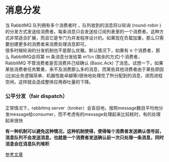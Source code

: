 # 消息分发
当 RabbitMQ 队列拥有多个消费者时 ，队列收到的消息将以轮询 (round-robin )的分发方式发送给消费者。每条消息只会发送给订阅列表里的一个消费者。这种方式非常适合扩展，而且它是专门为并发程序设计的。如果现在负载加重，那么只需要创建更多的消费者来消费处理消息即可。<br>
很多时候轮询的分发机制也不是那么优雅。默认情况下，如果有 n 个消费者，那么 RabbitMQ会将第 m 条消息分发给第 m%n (取余的方式)个消费者， RabbitMQ 不管消费者是否消费并己经确认 (Basic.Ack) 了消息。试想一下，如果某些消费者任务繁重，来不及消费那么多的消息，而某些其他消费者由于某些原因(比如业务逻辑简单、机器性能卓越等)很快地处理完了所分配到的消息，进而进程空闲，这样就会造成整体应用吞吐量的下降。


### 公平分发（fair dispatch）


正常情况下，rabbitmq server（broker）会盲目地，按照message数目平均地分发message给consumer，而不考虑有的message处理起来比较耗时，有的处理起来很快

**有一种机制可以避免这种情况，这种机制使得，使得每个消费者发送确认信号前，消息队列不会发送消息，也就是一个消费者发送确认前一次只处理一条消息，同时消息会在消息队列堆积**

[参考文章](https://blog.csdn.net/u013985664/article/details/79478353)